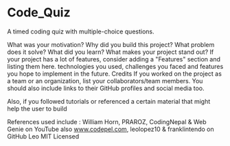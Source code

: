 # Code_Quiz
A timed coding quiz with multiple-choice questions.


What was your motivation?
Why did you build this project?
What problem does it solve?
What did you learn?
What makes your project stand out?
If your project has a lot of features, consider adding a "Features" section and listing them here.
technologies you used,
 challenges you faced and features you hope to implement in the future.
 Credits
If you worked on the project as a team or an organization, list your collaborators/team members. You should also include links to their GitHub profiles and social media too.

Also, if you followed tutorials or referenced a certain material that might help the user to build 

References used include : William Horn, PRAROZ, CodingNepal & Web Genie on YouTube 
also www.codepel.com, leolopez10 & franklintendo on GitHub
Leo
MIT Licensed